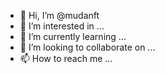 - 👋 Hi, I’m @mudanft
- 👀 I’m interested in ...
- 🌱 I’m currently learning ...
- 💞️ I’m looking to collaborate on ...
- 📫 How to reach me ...

<!---
mudanft/mudanft is a ✨ special ✨ repository because its `README.md` (this file) appears on your GitHub profile.
You can click the Preview link to take a look at your changes.
--->

